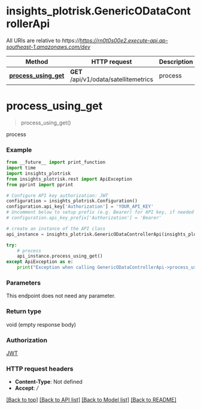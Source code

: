 # insights_plotrisk.GenericODataControllerApi

All URIs are relative to *https://https://rn0t0s00e2.execute-api.ap-southeast-1.amazonaws.com/dev*

Method | HTTP request | Description
------------- | ------------- | -------------
[**process_using_get**](GenericODataControllerApi.md#process_using_get) | **GET** /api/v1/odata/satellitemetrics | process


# **process_using_get**
> process_using_get()

process

### Example
```python
from __future__ import print_function
import time
import insights_plotrisk
from insights_plotrisk.rest import ApiException
from pprint import pprint

# Configure API key authorization: JWT
configuration = insights_plotrisk.Configuration()
configuration.api_key['Authorization'] = 'YOUR_API_KEY'
# Uncomment below to setup prefix (e.g. Bearer) for API key, if needed
# configuration.api_key_prefix['Authorization'] = 'Bearer'

# create an instance of the API class
api_instance = insights_plotrisk.GenericODataControllerApi(insights_plotrisk.ApiClient(configuration))

try:
    # process
    api_instance.process_using_get()
except ApiException as e:
    print("Exception when calling GenericODataControllerApi->process_using_get: %s\n" % e)
```

### Parameters
This endpoint does not need any parameter.

### Return type

void (empty response body)

### Authorization

[JWT](../README.md#JWT)

### HTTP request headers

 - **Content-Type**: Not defined
 - **Accept**: */*

[[Back to top]](#) [[Back to API list]](../README.md#documentation-for-api-endpoints) [[Back to Model list]](../README.md#documentation-for-models) [[Back to README]](../README.md)

